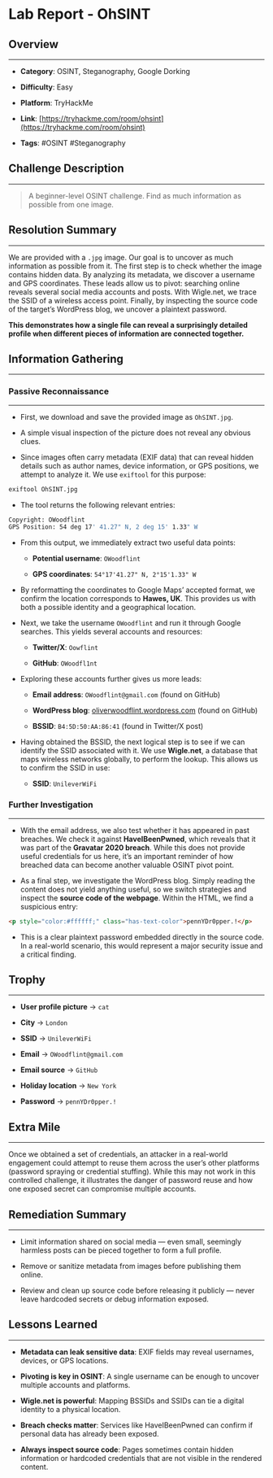 # Lab Report - OhSINT

## Overview
---

- **Category**: OSINT, Steganography, Google Dorking
    
- **Difficulty**: Easy
    
- **Platform**: TryHackMe
    
- **Link**: [https://tryhackme.com/room/ohsint](https://tryhackme.com/room/ohsint)
    
- **Tags**: #OSINT #Steganography


## Challenge Description
---
> A beginner-level OSINT challenge. Find as much information as possible from one image.

## Resolution Summary
---

We are provided with a `.jpg` image. Our goal is to uncover as much information as possible from it. The first step is to check whether the image contains hidden data. By analyzing its metadata, we discover a username and GPS coordinates. These leads allow us to pivot: searching online reveals several social media accounts and posts. With Wigle.net, we trace the SSID of a wireless access point. Finally, by inspecting the source code of the target’s WordPress blog, we uncover a plaintext password.

**This demonstrates how a single file can reveal a surprisingly detailed profile when different pieces of information are connected together.**

## Information Gathering
---
### Passive Reconnaissance
---

- First, we download and save the provided image as `OhSINT.jpg`.
    
- A simple visual inspection of the picture does not reveal any obvious clues.
    
- Since images often carry metadata (EXIF data) that can reveal hidden details such as author names, device information, or GPS positions, we attempt to analyze it. We use `exiftool` for this purpose:
    

```bash
exiftool OhSINT.jpg
```

- The tool returns the following relevant entries:
    

```bash
Copyright: OWoodflint
GPS Position: 54 deg 17' 41.27" N, 2 deg 15' 1.33" W
```

- From this output, we immediately extract two useful data points:
    
    - **Potential username**: `OWoodflint`
        
    - **GPS coordinates**: `54°17'41.27" N, 2°15'1.33" W`
        
- By reformatting the coordinates to Google Maps’ accepted format, we confirm the location corresponds to **Hawes, UK**. This provides us with both a possible identity and a geographical location.
    
- Next, we take the username `OWoodflint` and run it through Google searches. This yields several accounts and resources:
    
    - **Twitter/X**: `Oowflint`
        
    - **GitHub**: `OWoodfl1nt`
        
- Exploring these accounts further gives us more leads:
    
    - **Email address**: `OWoodflint@gmail.com` (found on GitHub)
        
    - **WordPress blog**: [oliverwoodflint.wordpress.com](https://oliverwoodflint.wordpress.com/) (found on GitHub)
        
    - **BSSID**: `B4:5D:50:AA:86:41` (found in Twitter/X post)
        
- Having obtained the BSSID, the next logical step is to see if we can identify the SSID associated with it. We use **Wigle.net**, a database that maps wireless networks globally, to perform the lookup. This allows us to confirm the SSID in use:
	
	- **SSID**: `UnileverWiFi`


### Further Investigation
---

- With the email address, we also test whether it has appeared in past breaches. We check it against **HaveIBeenPwned**, which reveals that it was part of the **Gravatar 2020 breach**. While this does not provide useful credentials for us here, it’s an important reminder of how breached data can become another valuable OSINT pivot point.
    
- As a final step, we investigate the WordPress blog. Simply reading the content does not yield anything useful, so we switch strategies and inspect the **source code of the webpage**. Within the HTML, we find a suspicious entry:
    

```html
<p style="color:#ffffff;" class="has-text-color">pennYDr0pper.!</p>
```

- This is a clear plaintext password embedded directly in the source code. In a real-world scenario, this would represent a major security issue and a critical finding.

## Trophy
---

- **User profile picture** → `cat`
    
- **City** → `London`
    
- **SSID** → `UnileverWiFi`
    
- **Email** → `OWoodflint@gmail.com`
    
- **Email source** → `GitHub`
    
- **Holiday location** → `New York`
    
- **Password** → `pennYDr0pper.!`
    

## Extra Mile
---

Once we obtained a set of credentials, an attacker in a real-world engagement could attempt to reuse them across the user’s other platforms (password spraying or credential stuffing). While this may not work in this controlled challenge, it illustrates the danger of password reuse and how one exposed secret can compromise multiple accounts.

## Remediation Summary
---

- Limit information shared on social media — even small, seemingly harmless posts can be pieced together to form a full profile.
    
- Remove or sanitize metadata from images before publishing them online.
    
- Review and clean up source code before releasing it publicly — never leave hardcoded secrets or debug information exposed.

## Lessons Learned
---

- **Metadata can leak sensitive data**: EXIF fields may reveal usernames, devices, or GPS locations.
    
- **Pivoting is key in OSINT**: A single username can be enough to uncover multiple accounts and platforms.
    
- **Wigle.net is powerful**: Mapping BSSIDs and SSIDs can tie a digital identity to a physical location.
    
- **Breach checks matter**: Services like HaveIBeenPwned can confirm if personal data has already been exposed.
    
- **Always inspect source code**: Pages sometimes contain hidden information or hardcoded credentials that are not visible in the rendered content.
